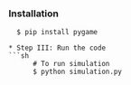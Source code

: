 
### Installation

      $ pip install pygame
```
* Step III: Run the code
```sh
      # To run simulation
      $ python simulation.py
```
